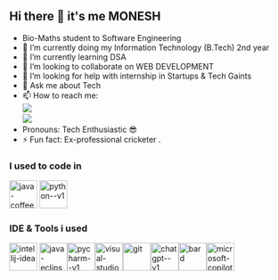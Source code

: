 ## Hi there 👋  it's me MONESH

-  Bio-Maths student to Software Engineering
- 🔭 I’m currently doing my Information Technology (B.Tech) 2nd year 
- 🌱 I’m currently learning DSA 
- 👯 I’m looking to collaborate on WEB DEVELOPMENT
- 🤔 I’m looking for help with internship in Startups & Tech Gaints
- 💬 Ask me about Tech
- 📫 How to reach me:
 <br>[<img src="https://img.shields.io/badge/LinkedIn-0077B5?style=for-the-badge&logo=linkedin&logoColor=white" />](linkedin.com/in/monesh-devikarasan-510999320)
  <br>[<img src="https://img.shields.io/badge/Twitter-1DA1F2?style=for-the-badge&logo=twitter&logoColor=white" />](https://x.com/MoneshD45065?t=tqLnPh8bXmaJXNQ3nIzw&s09/)
- Pronouns: Tech Enthusiastic 😎
- ⚡ Fun fact: Ex-professional cricketer .

### I used to code in 

<img width="50" height="50" src="https://img.icons8.com/fluency/48/java-coffee-cup-logo.png" alt="java-coffee-cup-logo"/> <img width="50" height="50" src="https://img.icons8.com/color/48/python--v1.png" alt="python--v1"/>



### IDE & Tools i used

<img width="50" height="50" src="https://img.icons8.com/fluency/48/intellij-idea.png" alt="intellij-idea"/> <img width="50" height="50" src="https://img.icons8.com/officexs/16/java-eclipse.png" alt="java-eclipse"/><img width="50" height="50" src="https://img.icons8.com/color/48/pycharm--v1.png" alt="pycharm--v1"/><img width="50" height="50" src="https://img.icons8.com/color/48/visual-studio-code-2019.png" alt="visual-studio-code-2019"/><img width="50" height="50" src="https://img.icons8.com/color/48/git.png" alt="git"/><img width="50" height="50" src="https://img.icons8.com/fluency/48/chatgpt--v1.png" alt="chatgpt--v1"/><img width="50" height="50" src="https://img.icons8.com/fluency/48/bard.png" alt="bard"/><img width="50" height="50" src="https://img.icons8.com/fluency/48/microsoft-copilot.png" alt="microsoft-copilot"/>



